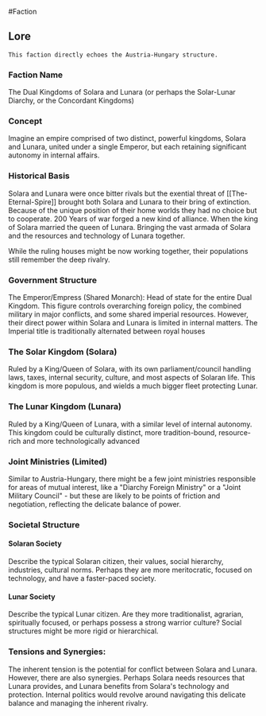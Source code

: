 #Faction
## Lore

`This faction directly echoes the Austria-Hungary structure.`

### Faction Name

The Dual Kingdoms of Solara and Lunara (or perhaps the Solar-Lunar Diarchy, or the Concordant Kingdoms)

### Concept

Imagine an empire comprised of two distinct, powerful kingdoms, Solara and Lunara, united under a single Emperor, but each retaining significant autonomy in internal affairs.

### Historical Basis

Solara and Lunara were once bitter rivals but the exential threat of [[The-Eternal-Spire]] brought both Solara and Lunara to their bring of extinction. Because of the unique position of their home worlds they had no choice but to cooperate. 200 Years of war forged a new kind of alliance. When the king of Solara married the queen of Lunara. Bringing the vast armada of Solara and the resources and technology of Lunara together.

While the ruling houses might be now working together, their populations still remember the deep rivalry.

### Government Structure

The Emperor/Empress (Shared Monarch): Head of state for the entire Dual Kingdom. This figure controls overarching foreign policy, the combined military in major conflicts, and some shared imperial resources. However, their direct power within Solara and Lunara is limited in internal matters. The Imperial title is traditionally alternated between royal houses

### The Solar Kingdom (Solara)

Ruled by a King/Queen of Solara, with its own parliament/council handling laws, taxes, internal security, culture, and most aspects of Solaran life. This kingdom is more populous, and wields a much bigger fleet protecting Lunar.

### The Lunar Kingdom (Lunara)

Ruled by a King/Queen of Lunara, with a similar level of internal autonomy. This kingdom could be culturally distinct, more tradition-bound, resource-rich and more technologically advanced

### Joint Ministries (Limited)

Similar to Austria-Hungary, there might be a few joint ministries responsible for areas of mutual interest, like a "Diarchy Foreign Ministry" or a "Joint Military Council" - but these are likely to be points of friction and negotiation, reflecting the delicate balance of power.

### Societal Structure

#### Solaran Society

Describe the typical Solaran citizen, their values, social hierarchy, industries, cultural norms. Perhaps they are more meritocratic, focused on technology, and have a faster-paced society.

#### Lunar Society

Describe the typical Lunar citizen. Are they more traditionalist, agrarian, spiritually focused, or perhaps possess a strong warrior culture? Social structures might be more rigid or hierarchical.

### Tensions and Synergies:

The inherent tension is the potential for conflict between Solara and Lunara. However, there are also synergies. Perhaps Solara needs resources that Lunara provides, and Lunara benefits from Solara's technology and protection. Internal politics would revolve around navigating this delicate balance and managing the inherent rivalry.
